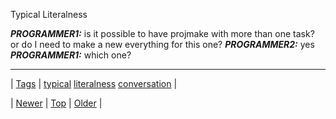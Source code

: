 <!--
title: Typical Literalness
date: 2020-06-28T15:27:00.065Z
tags: typical, literalness, conversation
-->


Typical Literalness

***PROGRAMMER1:*** is it possible to have projmake with more than one task? or do I need to make a new everything for this one? ***PROGRAMMER2:*** yes ***PROGRAMMER1:*** which one?

<!--BOTTOM-POST-NAVIGATION-->
---

| [Tags](tags.md) | [typical](tag-typical.md) [literalness](tag-literalness.md) [conversation](tag-conversation.md) |

| [Newer](110192188024.md) | [Top](index.md) | [Older](110193010149.md) |